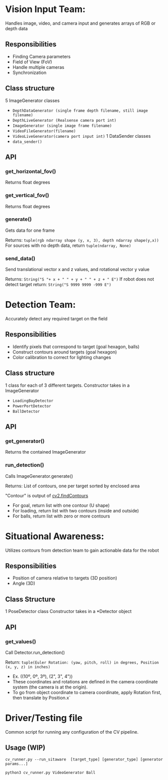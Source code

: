 # Vision Input Team:
Handles image, video, and camera input and generates arrays of RGB or depth data
## Responsibilities
- Finding Camera parameters
- Field of View (FoV)
- Handle multiple cameras
- Synchronization
## Class structure
5 ImageGenerator classes
- `DepthDataGenerator (single frame depth filename, still image filename)`
- `DepthLiveGenerator (Realsense camera port int)`
- `ImageGenerator (single image frame filename)`
- `VideoFileGenerator(filename)`
- `VideoLiveGenerator(camera port input int)`
1 DataSender classes
-  `data_sender()`
## API
### get_horizontal_fov()
Returns float degrees

### get_vertical_fov()
Returns float degrees

### generate()
Gets data for one frame

Returns: `tuple(rgb ndarray shape (y, x, 3), depth ndarray shape(y,x))`
For sources with no depth data, return `tuple(ndarray, None)`

### send_data()
Send translational vector x and z values, and rotational vector y value

Returns: `String("S "+ x + " " + y + " " + z + " E")`
If robot does not detect target return: `String("S 9999 9999 -999 E")`

# Detection Team:
Accurately detect any required target on the field
## Responsibilities
- Identify pixels that correspond to target (goal hexagon, balls)
- Construct contours around targets (goal hexagon)
- Color calibration to correct for lighting changes
## Class structure
1 class for each of 3 different targets. Constructor takes in a ImageGenerator
- `LoadingBayDetector`
- `PowerPortDetector`
- `BallDetector`
## API
### get_generator()
Returns the contained ImageGenerator

### run_detection()
Calls ImageGenerator.generate()

Returns: List of contours, one per target sorted by enclosed area

"Contour" is output of [cv2.findContours](https://docs.opencv.org/2.4/modules/imgproc/doc/structural_analysis_and_shape_descriptors.html#findcontours)
- For goal, return list with one contour (U shape)
- For loading, return list with two contours (inside and outside)
- For balls, return list with zero or more contours

# Situational Awareness:
Utilizes contours from detection team to gain actionable data for the robot
## Responsibilities
- Position of camera relative to targets (3D position)
- Angle (3D)
## Class Structure
1 PoseDetector class
Constructor takes in a \*Detector object

## API
### get_values()
Call Detector.run_detection()

Return: `tuple(Euler Rotation: (yaw, pitch, roll) in degrees, Position (x, y, z) in inches)`
- Ex. ((10º, 0º, 3º), (2", 3", 4"))
- These coordinates and rotations are defined in the camera coordinate system (the camera is at the origin).
- To go from object coordinate to camera coordinate, apply Rotation first, then translate by Position.x`


# Driver/Testing file
Common script for running any configuration of the CV pipeline.  

## Usage (WIP)
`cv_runner.py --run_sitaware  [target_type] [generator_type] [generator params...]`

`python3 cv_runner.py VideoGenerator Ball`
